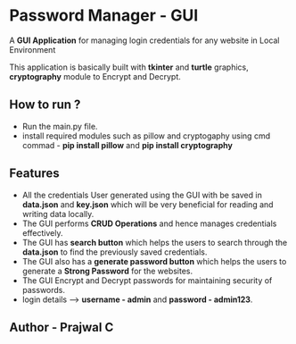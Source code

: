 # Password Manager - GUI

A **GUI Application** for managing login credentials for any website in Local Environment

This application is basically built with **tkinter** and **turtle** graphics, **cryptography** module to Encrypt and Decrypt.


## How to run ?
- Run the main.py file.
- install required modules such as pillow and cryptogaphy using cmd commad - **pip install pillow** and **pip install cryptography**


## Features
- All the credentials User generated using the GUI with be saved in **data.json** and **key.json** which will be very beneficial for reading and writing
  data locally.
- The GUI performs **CRUD Operations** and hence manages credentials effectively.
- The GUI has **search button** which helps the users to search through the **data.json** to find the previously saved credentials.
- The GUI also has a **generate password button** which helps the users to generate a **Strong Password** for the websites.  
- The GUI Encrypt and Decrypt passwords for maintaining security of passwords.
- login details --> **username - admin** and **password - admin123**. 


## Author - **Prajwal C**
